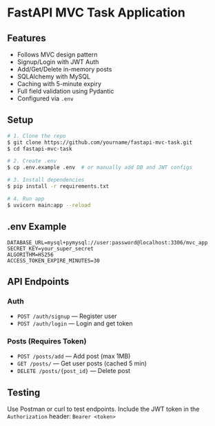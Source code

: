 # FastAPI MVC Task Application

## Features

- Follows MVC design pattern
- Signup/Login with JWT Auth
- Add/Get/Delete in-memory posts
- SQLAlchemy with MySQL
- Caching with 5-minute expiry
- Full field validation using Pydantic
- Configured via `.env`

## Setup

```bash
# 1. Clone the repo
$ git clone https://github.com/yourname/fastapi-mvc-task.git
$ cd fastapi-mvc-task

# 2. Create .env
$ cp .env.example .env  # or manually add DB and JWT configs

# 3. Install dependencies
$ pip install -r requirements.txt

# 4. Run app
$ uvicorn main:app --reload
```

## .env Example

```
DATABASE_URL=mysql+pymysql://user:password@localhost:3306/mvc_app
SECRET_KEY=your_super_secret
ALGORITHM=HS256
ACCESS_TOKEN_EXPIRE_MINUTES=30
```

## API Endpoints

### Auth

- `POST /auth/signup` — Register user
- `POST /auth/login` — Login and get token

### Posts (Requires Token)

- `POST /posts/add` — Add post (max 1MB)
- `GET /posts/` — Get user posts (cached 5 min)
- `DELETE /posts/{post_id}` — Delete post

## Testing

Use Postman or curl to test endpoints. Include the JWT token in the `Authorization` header: `Bearer <token>`
